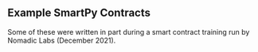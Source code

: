 ## Example SmartPy Contracts
Some of these were written in part during a smart contract training run by Nomadic Labs (December 2021).
